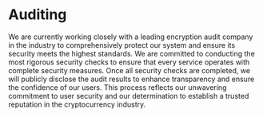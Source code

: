 # Auditing

We are currently working closely with a leading encryption audit company in the industry to comprehensively protect our system and ensure its security meets the highest standards. We are committed to conducting the most rigorous security checks to ensure that every service operates with complete security measures. Once all security checks are completed, we will publicly disclose the audit results to enhance transparency and ensure the confidence of our users. This process reflects our unwavering commitment to user security and our determination to establish a trusted reputation in the cryptocurrency industry.
